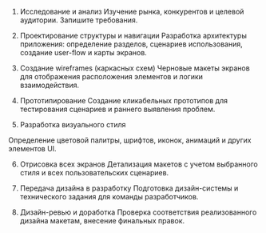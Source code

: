 1. Исследование и анализ
‌Изучение рынка, конкурентов и целевой аудитории.
‌Запишите требования.

2. Проектирование структуры и навигации
Разработка архитектуры приложения: определение разделов, сценариев использования, создание user-flow и карты экранов.

3. Создание wireframes (каркасных схем)
Черновые макеты экранов для отображения расположения элементов и логики взаимодействия.

4. Прототипирование
Создание кликабельных прототипов для тестирования сценариев и раннего выявления проблем.

5. Разработка визуального стиля

Определение цветовой палитры, шрифтов, иконок, анимаций и других элементов UI.

6. Отрисовка всех экранов
Детализация макетов с учетом выбранного стиля и всех пользовательских сценариев.

7. Передача дизайна в разработку
Подготовка дизайн-системы и технического задания для команды разработчиков.

8. Дизайн-ревью и доработка
Проверка соответствия реализованного дизайна макетам, внесение финальных правок.